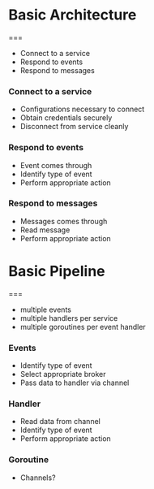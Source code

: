 # Basic Architecture

===

- Connect to a service
- Respond to events
- Respond to messages

### Connect to a service

- Configurations necessary to connect
- Obtain credentials securely
- Disconnect from service cleanly

### Respond to events

- Event comes through
- Identify type of event
- Perform appropriate action

### Respond to messages

- Messages comes through
- Read message
- Perform appropriate action

# Basic Pipeline

===

- multiple events
- multiple handlers per service
- multiple goroutines per event handler

### Events

- Identify type of event
- Select appropriate broker
- Pass data to handler via channel

### Handler

- Read data from channel
- Identify type of event
- Perform appropriate action

### Goroutine

- Channels?
